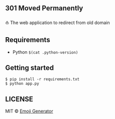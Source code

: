 301 Moved Permanently
---------------------

:boat: The web application to redirect from old domain

## Requirements

- Python `$(cat .python-version)`

## Getting started

```
$ pip install -r requirements.txt
$ python app.py
```

## LICENSE

MIT &copy; [Emoji Generator](https://emoji-gen.ninja)
